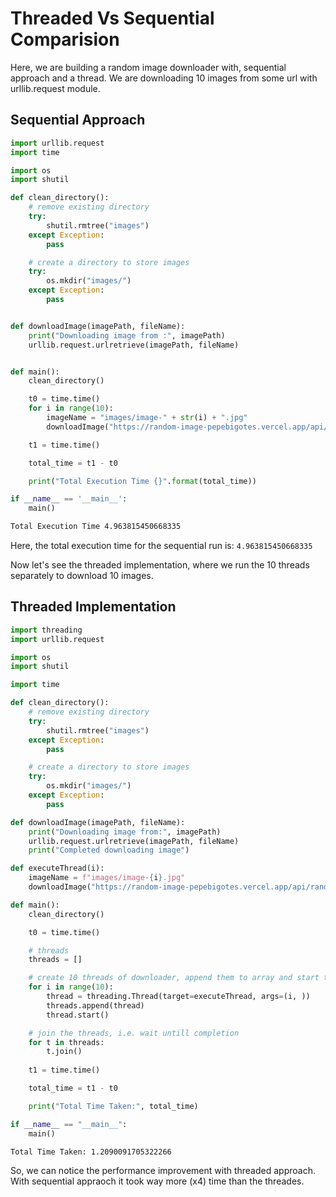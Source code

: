 # Threaded Vs Sequential Comparision

Here, we are building a random image downloader with, sequential approach and a thread. We are downloading 10 images from some url with urllib.request module.


## Sequential Approach

```python
import urllib.request
import time

import os
import shutil

def clean_directory():
    # remove existing directory
    try:
        shutil.rmtree("images")
    except Exception:
        pass

    # create a directory to store images
    try:
        os.mkdir("images/")
    except Exception:
        pass


def downloadImage(imagePath, fileName):
    print("Downloading image from :", imagePath)
    urllib.request.urlretrieve(imagePath, fileName)


def main():
    clean_directory()

    t0 = time.time()
    for i in range(10):
        imageName = "images/image-" + str(i) + ".jpg"
        downloadImage("https://random-image-pepebigotes.vercel.app/api/random-image", imageName)

    t1 = time.time()

    total_time = t1 - t0

    print("Total Execution Time {}".format(total_time))

if __name__ == '__main__':
    main()

```

```sh
Total Execution Time 4.963815450668335
```

Here, the total execution time for the sequential run is: ``4.963815450668335``

Now let's see the threaded implementation, where we run the 10 threads separately to download 10 images.

## Threaded Implementation

```python
import threading
import urllib.request

import os
import shutil

import time

def clean_directory():
    # remove existing directory
    try:
        shutil.rmtree("images")
    except Exception:
        pass

    # create a directory to store images
    try:
        os.mkdir("images/")
    except Exception:
        pass

def downloadImage(imagePath, fileName):
    print("Downloading image from:", imagePath)
    urllib.request.urlretrieve(imagePath, fileName)
    print("Completed downloading image")

def executeThread(i):
    imageName = f"images/image-{i}.jpg"
    downloadImage("https://random-image-pepebigotes.vercel.app/api/random-image", imageName)

def main():
    clean_directory()

    t0 = time.time()

    # threads
    threads = []

    # create 10 threads of downloader, append them to array and start them off
    for i in range(10):
        thread = threading.Thread(target=executeThread, args=(i, ))
        threads.append(thread)
        thread.start()

    # join the threads, i.e. wait untill completion
    for t in threads:
        t.join()
    
    t1 = time.time()

    total_time = t1 - t0

    print("Total Time Taken:", total_time)

if __name__ == "__main__":
    main()

```

```sh
Total Time Taken: 1.2090091705322266
```

So, we can notice the performance improvement with threaded approach. With sequential appraoch it took way more (x4) time than the threades.

